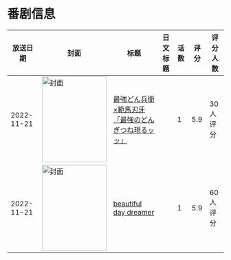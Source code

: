 # 番剧信息

|放送日期|封面|标题|日文标题|话数|评分|评分人数|
|---|---|---|---|---|---|---|
|2022-11-21|<img src="https://lain.bgm.tv/pic/cover/c/e2/25/408712_NclBn.jpg" alt="封面" style="width:150px;height:200px;object-fit:cover;">|[最強どん兵衛×範馬刃牙「最強のどんぎつね現るッッ」](https://bangumi.tv/subject/408712)||1|5.9|30人评分|
|2022-11-21|<img src="https://lain.bgm.tv/pic/cover/c/cf/a2/408677_3ykGj.jpg" alt="封面" style="width:150px;height:200px;object-fit:cover;">|[beautiful day dreamer](https://bangumi.tv/subject/408677)||1|5.9|60人评分|
